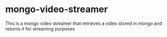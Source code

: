 # mongo-video-streamer
This is a mongo video streamer that retrieves a video stored in mongo and returns it for streaming purposes
